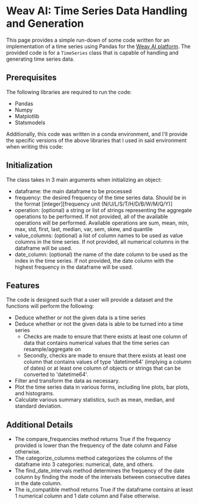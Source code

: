 # Weav AI: Time Series Data Handling and Generation
This page provides a simple run-down of some code written for an implementation of a time series using Pandas for the [Weav AI platform](https://weav.ai/). The provided code is for a `TimeSeries` class that is capable of handling and generating time series data. 

## Prerequisites

The following libraries are required to run the code:
 - Pandas
 - Numpy
 - Matplotlib
 - Statsmodels

Additionally, this code was written in a conda environment, and I'll provide the specific versions of the above libraries that I used in said environment when writing this code:

## Initialization
The class takes in 3 main arguments when initializing an object:
- dataframe: the main dataframe to be processed
- frequency: the desired frequency of the time series data. Should be in the format [integer][frequency unit (N/U/L/S/T/H/D/B/W/M/Q/Y)]
- operation: (optional) a string or list of strings representing the aggregate operations to be performed. If not provided, all of the available operations will be performed. Available operations are sum, mean, min, max, std, first, last, median, var, sem, skew, and quantile
- value_columns: (optional) a list of column names to be used as value columns in the time series. If not provided, all numerical columns in the dataframe will be used.
- date_column: (optional) the name of the date column to be used as the index in the time series. If not provided, the date column with the highest frequency in the dataframe will be used.

## Features

The code is designed such that a user will provide a dataset and the functions will perform the following:
 - Deduce whether or not the given data is a time series
 - Deduce whether or not the given data is able to be turned into a time series
    - Checks are made to ensure that there exists at least one column of data that contains numerical values that the time series can resample/aggregate on
    - Secondly, checks are made to ensure that there exists at least one column that contains values of type 'datetime64' (implying a column of dates) or at least one column of objects or strings that can be converted to 'datetime64'.
 - Filter and transform the data as necessary.
 - Plot the time series data in various forms, including line plots, bar plots, and histograms.
 - Calculate various summary statistics, such as mean, median, and standard deviation.

## Additional Details
- The compare_frequencies method returns True if the frequency provided is lower than the frequency of the date column and False otherwise.
- The categorize_columns method categorizes the columns of the dataframe into 3 categories: numerical, date, and others.
- The find_date_intervals method determines the frequency of the date column by finding the mode of the intervals between consecutive dates in the date column.
- The is_compatible method returns True if the dataframe contains at least 1 numerical column and 1 date column and False otherwise.


